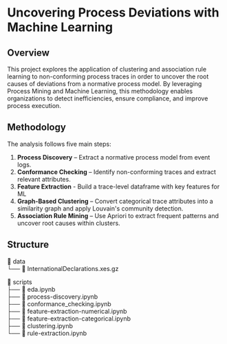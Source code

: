 # Uncovering Process Deviations with Machine Learning

## Overview
This project explores the application of clustering and association rule learning to non-conforming process traces in order to uncover the root causes of deviations from a normative process model. By leveraging Process Mining and Machine Learning, this methodology enables organizations to detect inefficiencies, ensure compliance, and improve process execution.

## Methodology
The analysis follows five main steps:

1. **Process Discovery** – Extract a normative process model from event logs.
2. **Conformance Checking** – Identify non-conforming traces and extract relevant attributes.
3. **Feature Extraction** - Build a trace-level dataframe with key features for ML  
4. **Graph-Based Clustering** – Convert categorical trace attributes into a similarity graph and apply Louvain's community detection.
6. **Association Rule Mining** – Use Apriori to extract frequent patterns and uncover root causes within clusters.

## Structure 
📁 data  
└── 📄 InternationalDeclarations.xes.gz

📁 scripts  
├── 📄 eda.ipynb  
├── 📄 process-discovery.ipynb  
├── 📄 conformance_checking.ipynb  
├── 📄 feature-extraction-numerical.ipynb  
├── 📄 feature-extraction-categorical.ipynb  
├── 📄 clustering.ipynb  
└── 📄 rule-extraction.ipynb

